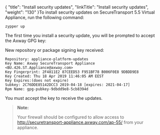 {
    "title": "Install security updates",
    "linkTitle": "Install security updates",
    "weight": "130"
}To install security updates on <span class="mc-variable axway_variables.Component_Short_Name variable">SecureTransport</span> <span class="mc-variable axway_variables.Release_Number variable">5.5</span> Virtual Appliance, run the following command:


    zypper up

The first time you install a security update, you will be prompted to accept the <span class="mc-variable axway_variables.Company_Name variable">Axway</span> GPG key:

New repository or package signing key received:


    Repository: appliance-platform-updates
    Key Name: Axway SecureTransport Appliance <BU.426.ST.Appliance@axway.com>
    Key Fingerprint: 2F4811E2 87CEED53 F951BF78 B006F0E8 9DBDD9E8
    Key Created: Thu 18 Apr 2019 11:46:05 AM EEST
    Key Expires:(does not expire)
    Subkey: 2C76DDE85142DCC3 2019-04-18 [expires: 2021-04-17]
    Rpm Name: gpg-pubkey-9dbdd9e8-5cb8394d

You must accept the key to receive the updates.

> **Note:**
>
> Your firewall should be configured to allow access to http://securetransport-appliance.axway.com/ap-55/ from your appliance.
